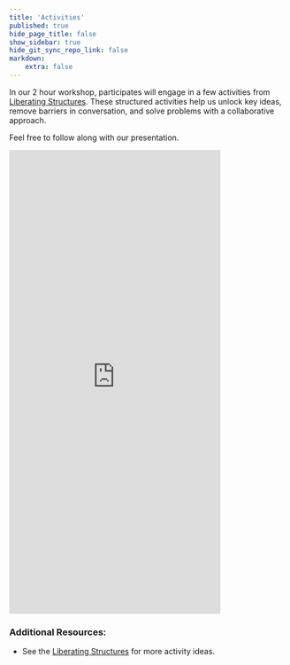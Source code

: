 ```yaml
---
title: 'Activities'
published: true
hide_page_title: false
show_sidebar: true
hide_git_sync_repo_link: false
markdown:
    extra: false
---
```


In our 2 hour workshop, participates will engage in a few activities from [Liberating Structures](https://www.liberatingstructures.com/ls-menu).  These structured activities help us unlock key ideas, remove barriers in conversation, and solve problems with a collaborative approach.

Feel free to follow along with our presentation.

<iframe src="https://docs.google.com/presentation/d/1ILWfBea051FIeBL2ktMmqsXbmV2CyDzrgTTjXE_SHBg/edit?usp=sharing" width="382" height="837" frameborder="0" allowfullscreen="allowfullscreen"></iframe><script src="https://docs.google.com/presentation/d/1ILWfBea051FIeBL2ktMmqsXbmV2CyDzrgTTjXE_SHBg/edit?usp=sharing" charset="UTF-8"></script>



### Additional Resources:
- See the [Liberating Structures](https://www.liberatingstructures.com/ls-menu) for more activity ideas.
